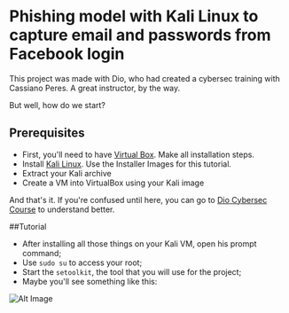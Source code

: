 # Phishing model with Kali Linux to capture email and passwords from Facebook login

This project was made with Dio, who had created a cybersec training with Cassiano Peres. A great instructor, by the way.

But well, how do we start?

## Prerequisites

- First, you'll need to have [Virtual Box](https://virtualbox.org/wiki/Downloads). Make all installation steps.
- Install [Kali Linux](https://www.kali.org/). Use the Installer Images for this tutorial.
- Extract your Kali archive
- Create a VM into VirtualBox using your Kali image

And that's it. If you're confused until here, you can go to [Dio Cybersec Course](https://dio.me) to understand better.

##Tutorial

- After installing all those things on your Kali VM, open his prompt command;
- Use ```sudo su``` to access your root;
- Start the ```setoolkit```, the tool that you will use for the project;
- Maybe you'll see something like this:

![Alt Image]()
